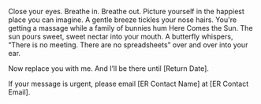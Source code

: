 Close your eyes. Breathe in. Breathe out. Picture yourself in the happiest place you can imagine. A gentle breeze tickles your nose hairs. You're getting a massage while a family of bunnies hum Here Comes the Sun. The sun pours sweet, sweet nectar into your mouth. A butterfly whispers, “There is no meeting. There are no spreadsheets” over and over into your ear.

Now replace you with me. And I’ll be there until [Return Date]. 

If your message is urgent, please email [ER Contact Name] at [ER Contact Email]. 
